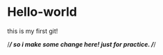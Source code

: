 # Hello-world
this is my first git!

/*****************/
so i make some change here!
just for practice.
/*****************/
